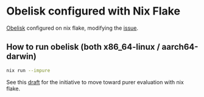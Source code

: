 # Obelisk configured with Nix Flake

[Obelisk](https://github.com/obsidiansystems/obelisk) configured on nix flake, modifying the [issue](https://github.com/obsidiansystems/obelisk/issues/1063#issuecomment-1988022736).


## How to run obelisk (both x86_64-linux / aarch64-darwin)

```bash
nix run --impure
```

See this [draft](https://github.com/obsidiansystems/obelisk/pull/964) for the initiative to move toward purer evaluation with nix flake.
